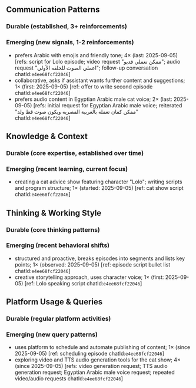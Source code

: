 ## Communication Patterns
### Durable (established, 3+ reinforcements)

### Emerging (new signals, 1-2 reinforcements)
- prefers Arabic with emojis and friendly tone; 4× (last: 2025-09-05) [refs: script for Lolo episode; video request "ممكن تعملي فديو"; audio request "اعملي الصوت للحلقه الأولى"; follow-up conversation chatId:`e4ee68fcf22046`]
- collaborative, asks if assistant wants further content and suggestions; 1× (first: 2025-09-05) [ref: offer to write second episode chatId:`e4ee68fcf22046`]
- prefers audio content in Egyptian Arabic male cat voice; 2× (last: 2025-09-05) [refs: initial request for Egyptian Arabic male voice; reiterated "ممكن كمان تعمله بالعربية المصريه ويكون صوت قط ولد" chatId:`e4ee68fcf22046`]

## Knowledge & Context
### Durable (core expertise, established over time)

### Emerging (recent learning, current focus)
- creating a cat advice show featuring character "Lolo"; writing scripts and program structure; 1× (started: 2025-09-05) [ref: cat show script chatId:`e4ee68fcf22046`]

## Thinking & Working Style
### Durable (core thinking patterns)

### Emerging (recent behavioral shifts)
- structured and proactive, breaks episodes into segments and lists key points; 1× (observed: 2025-09-05) [ref: episode script bullet list chatId:`e4ee68fcf22046`]
- creative storytelling approach, uses character voice; 1× (first: 2025-09-05) [ref: Lolo speaking script chatId:`e4ee68fcf22046`]

## Platform Usage & Queries
### Durable (regular platform activities)

### Emerging (new query patterns)
- uses platform to schedule and automate publishing of content; 1× (since 2025-09-05) [ref: scheduling episode chatId:`e4ee68fcf22046`]
- exploring video and TTS audio generation tools for the cat show; 4× (since 2025-09-05) [refs: video generation request; TTS audio generation request; Egyptian Arabic male voice request; repeated video/audio requests chatId:`e4ee68fcf22046`]